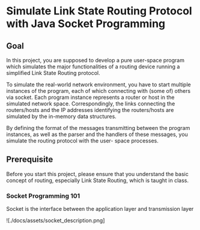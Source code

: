 # Simulate Link State Routing Protocol with Java Socket Programming

## Goal

In this project, you are supposed to develop a pure user-space program which simulates the
major functionalities of a routing device running a simplified Link State Routing protocol.

To simulate the real-world network environment, you have to start multiple instances of the
program, each of which connecting with (some of) others via socket. Each program instance
represents a router or host in the simulated network space. Correspondingly, the links
connecting the routers/hosts and the IP addresses identifying the routers/hosts are simulated
by the in-memory data structures.

By defining the format of the messages transmitting between the program instances, as well as
the parser and the handlers of these messages, you simulate the routing protocol with the user-
space processes.

## Prerequisite

Before you start this project, please ensure that you understand the basic concept of routing, especially Link State Routing, which is taught in class.

### Socket Programming 101

Socket is the interface between the application layer and transmission layer

![./docs/assets/socket_description.png]
